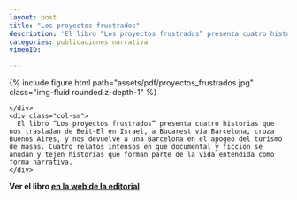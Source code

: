 ```yaml
---
layout: post
title: "Los proyectos frustrados"
description: 'El libro “Los proyectos frustrados” presenta cuatro historias que nos trasladan de Beit-El en Israel, a Bucarest vía Barcelona, cruza Buenos Aires, y nos devuelve a una Barcelona en el apogeo del turismo de masas. Cuatro relatos intensos en que documental y ficción  se anudan y tejen historias que forman parte de la vida entendida como forma narrativa.'
categories: publicaciones narrativa 
vimeoID: 

---
```

<div class="container">
  <div class="row">
    <div class="col-sm">
    {% include figure.html path="assets/pdf/proyectos_frustrados.jpg" class="img-fluid rounded z-depth-1" %} 

    </div>
    <div class="col-sm">
      El libro “Los proyectos frustrados” presenta cuatro historias que nos trasladan de Beit-El en Israel, a Bucarest vía Barcelona, cruza Buenos Aires, y nos devuelve a una Barcelona en el apogeo del turismo de masas. Cuatro relatos intensos en que documental y ficción se anudan y tejen historias que forman parte de la vida entendida como forma narrativa.
    </div>
    
  </div>
</div>


**Ver el libro [en la web de la editorial](https://www.p21.es/libro/los-proyectos-frustrados/)**




